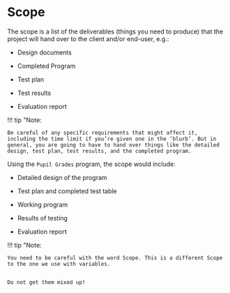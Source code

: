 # Scope

The scope is a list of the deliverables (things you need to produce) that the project will hand over to the client and/or end-user, e.g.: 

* Design documents
  
* Completed Program
  
* Test plan
  
* Test results
  
* Evaluation report

!!! tip "Note:

    Be careful of any specific requirements that might affect it, including the time limit if you’re given one in the ‘blurb’. But in general, you are going to have to hand over things like the detailed design, test plan, test results, and the completed program. 

Using the `Pupil Grades` program, the scope would include: 

* Detailed design of the program 

* Test plan and completed test table 

* Working program 

* Results of testing 

* Evaluation report 

!!! tip "Note:

    You need to be careful with the word Scope. This is a different Scope to the one we use with variables. 


    Do not get them mixed up!
